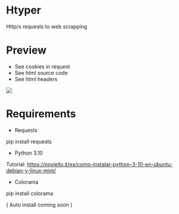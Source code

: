 # Htyper
 Http/s requests to web scrapping 

# Preview

* See cookies in request
* See html source code
* See html headers

<img src="https://media.discordapp.net/attachments/650066826243604493/1040170261242191974/image.png">

# Requirements

* Requests

pip install requests

* Python 3.10

Tutorial: https://noviello.it/es/como-instalar-python-3-10-en-ubuntu-debian-y-linux-mint/

* Colorama

pip install colorama


( Auto install coming soon )
